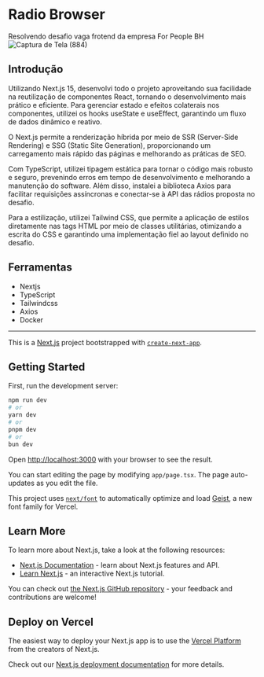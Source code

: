 # Radio Browser 
Resolvendo desafio vaga frotend da empresa For People BH 
![Captura de Tela (884)](https://github.com/user-attachments/assets/85df0294-b599-45fc-9e1e-677c5b3d6e44)
## Introdução 
Utilizando Next.js 15, desenvolvi todo o projeto aproveitando sua facilidade na reutilização de componentes React, tornando o desenvolvimento mais prático e eficiente. Para gerenciar estado e efeitos colaterais nos componentes, utilizei os hooks useState e useEffect, garantindo um fluxo de dados dinâmico e reativo.

O Next.js permite a renderização híbrida por meio de SSR (Server-Side Rendering) e SSG (Static Site Generation), proporcionando um carregamento mais rápido das páginas e melhorando as práticas de SEO.

Com TypeScript, utilizei tipagem estática para tornar o código mais robusto e seguro, prevenindo erros em tempo de desenvolvimento e melhorando a manutenção do software. Além disso, instalei a biblioteca Axios para facilitar requisições assíncronas e conectar-se à API das rádios proposta no desafio.

Para a estilização, utilizei Tailwind CSS, que permite a aplicação de estilos diretamente nas tags HTML por meio de classes utilitárias, otimizando a escrita do CSS e garantindo uma implementação fiel ao layout definido no desafio. 
## Ferramentas 
* Nextjs
* TypeScript
* Tailwindcss
* Axios
* Docker
___


This is a [Next.js](https://nextjs.org) project bootstrapped with [`create-next-app`](https://nextjs.org/docs/app/api-reference/cli/create-next-app).

## Getting Started

First, run the development server:

```bash
npm run dev
# or
yarn dev
# or
pnpm dev
# or
bun dev
```

Open [http://localhost:3000](http://localhost:3000) with your browser to see the result.

You can start editing the page by modifying `app/page.tsx`. The page auto-updates as you edit the file.

This project uses [`next/font`](https://nextjs.org/docs/app/building-your-application/optimizing/fonts) to automatically optimize and load [Geist](https://vercel.com/font), a new font family for Vercel.

## Learn More

To learn more about Next.js, take a look at the following resources:

- [Next.js Documentation](https://nextjs.org/docs) - learn about Next.js features and API.
- [Learn Next.js](https://nextjs.org/learn) - an interactive Next.js tutorial.

You can check out [the Next.js GitHub repository](https://github.com/vercel/next.js) - your feedback and contributions are welcome!

## Deploy on Vercel

The easiest way to deploy your Next.js app is to use the [Vercel Platform](https://vercel.com/new?utm_medium=default-template&filter=next.js&utm_source=create-next-app&utm_campaign=create-next-app-readme) from the creators of Next.js.

Check out our [Next.js deployment documentation](https://nextjs.org/docs/app/building-your-application/deploying) for more details.
